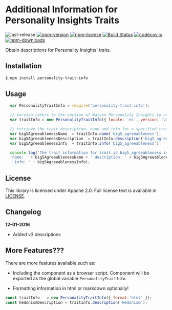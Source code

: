 # Additional Information for Personality Insights Traits
![last-release](https://img.shields.io/github/tag/personality-insights/trait-info.svg)
[![npm-version](https://img.shields.io/npm/v/personality-trait-info.svg)](https://www.npmjs.com/package/personality-trait-info)
[![npm-license](https://img.shields.io/npm/l/personality-trait-info.svg)](https://www.npmjs.com/package/personality-trait-info)
[![Build Status](https://travis-ci.org/personality-insights/trait-info.svg?branch=master)](https://travis-ci.org/personality-insights/trait-info)
[![codecov.io](https://codecov.io/github/personality-insights/trait-info/coverage.svg?branch=master)](https://codecov.io/github/personality-insights/trait-info?branch=master)
[![npm-downloads](https://img.shields.io/npm/dm/personality-trait-info.svg)](https://www.npmjs.com/package/personality-trait-info)

Obtain descriptions for Personality Insights' traits.

## Installation

```sh
$ npm install personality-trait-info
```

## Usage

```JavaScript
  var PersonalityTraitInfo = require('personality-trait-info');

  // version refers to the version of Watson Personality Insights to use, v2 or v3
  var traitInfo = new PersonalityTraitInfo({ locale: 'es', version: 'v3' });

  // retrieve the trait description, name and info for a specified trait id (e.g., 'big5_agreeableness')
  var big5AgreeablenessName  = traitInfo.name('big5_agreeableness');
  var big5AgreeablenessDescription  = traitInfo.description('big5_agreeableness');
  var big5AgreeablenessInfo  = traitInfo.info('big5_agreeableness');

  console.log('The trait information for trait id big5_agreeableness is: \n' +
  'name: ' + big5AgreeablenessName + ' description: ' + big5AgreeablenessDescription +
  ' info: ' + big5AgreeablenessInfo);
  ```

## License

  This library is licensed under Apache 2.0. Full license text is
  available in [LICENSE](LICENSE).

## Changelog

  __12-01-2016__
   * Added v3 descriptions

## More Features???

There are more features available such as:

- Including the component as a browser script. Component will be exported as the
global variable `PersonalityTraitInfo`.

- Formatting information in html or markdown optionally!
```JavaScript
const traitInfo   = new PersonalityTraitInfo({ format:'html' });
const hedonismDescription = traitInfo.description('Hedonism');
```
